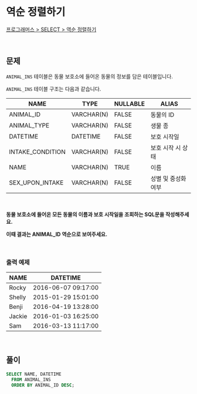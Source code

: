 # 역순 정렬하기

[프로그래머스 > SELECT > 역순 정렬하기](https://school.programmers.co.kr/learn/courses/30/lessons/59035)

<br/>

## 문제

`ANIMAL_INS` 테이블은 동물 보호소에 들어온 동물의 정보를 담은 테이블입니다.

`ANIMAL_INS` 테이블 구조는 다음과 같습니다.

| NAME                | TYPE       | NULLABLE | ALIAS             |
| ------------------- | ---------- | -------- | ----------------- |
| ANIMAL_ID           | VARCHAR(N) | FALSE    | 동물의 ID          |
| ANIMAL_TYPE         | VARCHAR(N) | FALSE    | 생물 종            |
| DATETIME            | DATETIME   | FALSE    | 보호 시작일         |
| INTAKE_CONDITION    | VARCHAR(N) | FALSE    | 보호 시작 시 상태   |
| NAME                | VARCHAR(N) | TRUE     | 이름               |
| SEX_UPON_INTAKE     | VARCHAR(N) | FALSE    | 성별 및 중성화 여부  |

<br/>

**동물 보호소에 들어온 모든 동물의 이름과 보호 시작일을 조회하는 SQL문을 작성해주세요.**

**이때 결과는 ANIMAL_ID 역순으로 보여주세요.**

<br/>

### 출력 예제

| NAME   | DATETIME            |
| ------ | ------------------- |
| Rocky  | 2016-06-07 09:17:00 |
| Shelly | 2015-01-29 15:01:00 |
| Benji  | 2016-04-19 13:28:00 |
| Jackie | 2016-01-03 16:25:00 |
| Sam    | 2016-03-13 11:17:00 |

<br/>

## 풀이

```sql
SELECT NAME, DATETIME
  FROM ANIMAL_INS
  ORDER BY ANIMAL_ID DESC;
```
